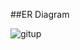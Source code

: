 ##ER Diagram

![gitup](https://github.com/AritraLikhan/Nursery-Management-Database/assets/128929550/bcd3832f-b14a-4c30-b376-9d425b9473ec)

